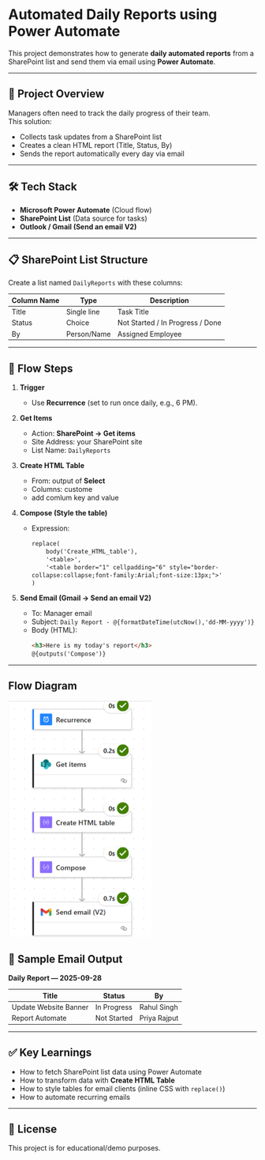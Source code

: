 # Automated Daily Reports using Power Automate

This project demonstrates how to generate **daily automated reports** from a SharePoint list and send them via email using **Power Automate**.  

---

## 🚀 Project Overview
Managers often need to track the daily progress of their team.  
This solution:
- Collects task updates from a SharePoint list  
- Creates a clean HTML report (Title, Status, By)  
- Sends the report automatically every day via email  

---

## 🛠️ Tech Stack
- **Microsoft Power Automate** (Cloud flow)  
- **SharePoint List** (Data source for tasks)  
- **Outlook / Gmail (Send an email V2)**  

---

## 📋 SharePoint List Structure
Create a list named `DailyReports` with these columns:

| Column Name | Type        | Description                       |
|-------------|-------------|-----------------------------------|
| Title       | Single line | Task Title                        |
| Status      | Choice      | Not Started / In Progress / Done  |
| By          | Person/Name | Assigned Employee                 |

---

## 🔄 Flow Steps

1. **Trigger**
   - Use **Recurrence** (set to run once daily, e.g., 6 PM).

2. **Get Items**
   - Action: **SharePoint → Get items**  
   - Site Address: your SharePoint site  
   - List Name: `DailyReports`  

3. **Create HTML Table**
   - From: output of **Select**  
   - Columns: custome
   - add comlum key and value  

4. **Compose (Style the table)**
   - Expression:
     ```powerfx
     replace(
         body('Create_HTML_table'),
         '<table>',
         '<table border="1" cellpadding="6" style="border-collapse:collapse;font-family:Arial;font-size:13px;">'
     )
     ```

6. **Send Email (Gmail → Send an email V2)**
   - To: Manager email  
   - Subject: `Daily Report - @{formatDateTime(utcNow(),'dd-MM-yyyy')}`  
   - Body (HTML):
     ```html
     <h3>Here is my today's report</h3>
     @{outputs('Compose')}
     ```

---
## Flow Diagram

![alt text](image.png)

## 📧 Sample Email Output

**Daily Report — 2025-09-28**

| Title                   | Status       | By          |
|--------------------------|--------------|-------------|
| Update Website Banner    | In Progress  | Rahul Singh |
| Report Automate          | Not Started  | Priya Rajput |

---

## ✅ Key Learnings
- How to fetch SharePoint list data using Power Automate  
- How to transform data with  **Create HTML Table**  
- How to style tables for email clients (inline CSS with `replace()`)  
- How to automate recurring emails  

---

## 📜 License
This project is for educational/demo purposes.
